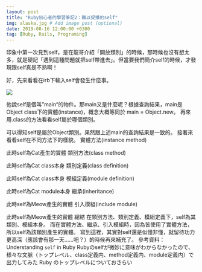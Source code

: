 ```yaml
---
layout: post
title: "Ruby初心者的學習筆記2：難以捉摸的self"
img: alaska.jpg # Add image post (optional)
date: 2019-08-16 12:00:00 +0300
tag: [Ruby, Rails, Programing]
---
```

印象中第一次見到self，是在龍哥介紹「開放類別」的時候，那時候也沒有想太多，就是硬記「遇到這種問題就把self帶進去」。但當要我們簡介self的時候，才發現跟self真是不熟啊！

好，先來看看在irb下輸入self會發生什麼事。

![](https://i.imgur.com/dAj7mBg.png)

他說self是個叫”main“的物件。那main又是什麼呢？根據查詢結果，main是Object class下的實體(instance)，概念大概等同於 main = Object.new。
再來用.class的方法看看self屬於哪個類別。

可以得知self是屬於Object類別。果然跟上述main的查詢結果是一致的。
接著來看看self在不同方法下的樣貌。
實體方法(instance method)

此時self為Cat產生的實體
類別方法(class method)

此時self為Cat class本身
類別定義(class definition)

此時self為Cat class本身
模組定義(module definition)

此時self為Cat module本身
繼承(inheritance)

此時self為Meow產生的實體
引入模組(include module)

此時self為Meow產生的實體
總結
在類別方法、類別定義、模組定義下，self為其類別、模組本身。
而在實體方法、繼承、引入模組時，因為皆使用了實體方法，所以self為該類別產生的實體。
寫到這裡，其實對self還是似懂非懂，就留待功力更高深（應該會有那一天……吧？）的時候再來補充了。
參考資料：
Understanding `self` in Ruby
Rubyのselfが微妙に意味がわからなかったので、様々な文脈（トップレベル、class定義内、method定義内、module定義内）で出力してみた
Ruby のトップレベルについておさらい
